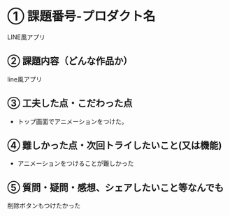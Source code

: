 # ① 課題番号-プロダクト名

LINE風アプリ

## ② 課題内容（どんな作品か）

line風アプリ

## ③ 工夫した点・こだわった点

- トップ画面でアニメーションをつけた。

## ④ 難しかった点・次回トライしたいこと(又は機能)
- アニメーションをつけることが難しかった

## ⑤ 質問・疑問・感想、シェアしたいこと等なんでも
削除ボタンもつけたかった
